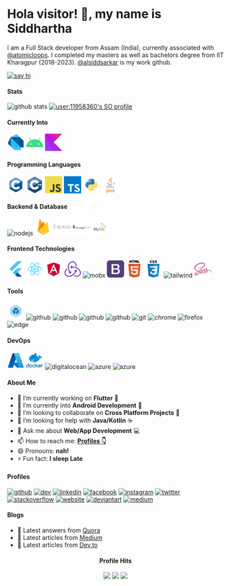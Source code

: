 # Hola visitor! 👋, my name is Siddhartha

I am a Full Stack developer from Assam (India), currently associated with [@atomicloops](https://www.atomicloops.com/). I completed my masters as well as bachelors degree from IIT Kharagpur (2018-2023). [@alsiddsarkar](https://github.com/alsiddsarkar) is my work github.

[<img src='https://img.shields.io/badge/Say%20Hi%20%F0%9F%91%8B-grey?style=for-the-badge&logo=twitter' alt='say hi'>](https://twitter.com/siddsarkar7)

#### Stats

<img src="https://github-readme-stats.vercel.app/api?username=siddsarkar&show_icons=true&theme=slateorange&hide_border=false" alt="github stats" width="300"/>
<a href="https://github.com/johannchopin/stackoverflow-readme-profile">
  <img src="https://stackoverflow-readme-profile.johannchopin.fr/profile/11958360?theme=dark&website=true&location=true" alt="user:11958360's SO profile">
</a>

#### Currently Into 

<p align="left">
  <img src="https://raw.githubusercontent.com/github/explore/80688e429a7d4ef2fca1e82350fe8e3517d3494d/topics/dart/dart.png" alt="webpack" width="40" height="40"/>
  <img src="https://raw.githubusercontent.com/github/explore/80688e429a7d4ef2fca1e82350fe8e3517d3494d/topics/android/android.png" alt="webpack" width="40" height="40"/>
  <img src="https://raw.githubusercontent.com/github/explore/80688e429a7d4ef2fca1e82350fe8e3517d3494d/topics/kotlin/kotlin.png" alt="Kotlin" width="40" height="40"/>
</p>

#### Programming Languages

<p align="left">
  <img src="https://raw.githubusercontent.com/github/explore/80688e429a7d4ef2fca1e82350fe8e3517d3494d/topics/c/c.png" alt="C" width="40" height="40"/>
  <img src="https://raw.githubusercontent.com/github/explore/180320cffc25f4ed1bbdfd33d4db3a66eeeeb358/topics/cpp/cpp.png" alt="c++" width="40" height="40"/>
  <img src="https://raw.githubusercontent.com/github/explore/80688e429a7d4ef2fca1e82350fe8e3517d3494d/topics/javascript/javascript.png" alt="javascript" width="40" height="40"/>
  <img src="https://raw.githubusercontent.com/github/explore/80688e429a7d4ef2fca1e82350fe8e3517d3494d/topics/typescript/typescript.png" alt="typescript" width="40" height="40"/>
  <img src="https://raw.githubusercontent.com/github/explore/80688e429a7d4ef2fca1e82350fe8e3517d3494d/topics/python/python.png" alt="python" width="40" height="40"/>
  <img src="https://raw.githubusercontent.com/github/explore/80688e429a7d4ef2fca1e82350fe8e3517d3494d/topics/java/java.png" alt="java" width="40" height="40"/>
</p>

#### Backend & Database 

<p align="left">
  <img src="https://www3.assets.heroku.com/assets/home/icons/langs/node_2x-35010fb73ca6d2849ba119b71c230a81a168f9e03efd22b348676153b1948595.png" alt="nodejs" height="40"/>
  <img src="https://raw.githubusercontent.com/github/explore/80688e429a7d4ef2fca1e82350fe8e3517d3494d/topics/firebase/firebase.png" alt="nodejs" width="40" height="40"/>
  <img src="https://raw.githubusercontent.com/github/explore/80688e429a7d4ef2fca1e82350fe8e3517d3494d/topics/express/express.png" alt="express" width="40" height="40"/>
  <img src="https://raw.githubusercontent.com/github/explore/80688e429a7d4ef2fca1e82350fe8e3517d3494d/topics/mongodb/mongodb.png" alt="mongodb" width="40" height="40"/>
  <img src="https://raw.githubusercontent.com/github/explore/80688e429a7d4ef2fca1e82350fe8e3517d3494d/topics/mysql/mysql.png" alt="mysql" width="40" height="40"/>
</p>

#### Frontend Technologies 

<p align="left">
    <img src="https://raw.githubusercontent.com/github/explore/80688e429a7d4ef2fca1e82350fe8e3517d3494d/topics/flutter/flutter.png" alt="flutter" width="40" height="40"/>
  <img src="https://raw.githubusercontent.com/github/explore/80688e429a7d4ef2fca1e82350fe8e3517d3494d/topics/react/react.png" alt="react" width="40" height="40"/>
  <img src="https://raw.githubusercontent.com/github/explore/80688e429a7d4ef2fca1e82350fe8e3517d3494d/topics/angular/angular.png" alt="angular" width="40" height="40"/>
  <img src="https://raw.githubusercontent.com/github/explore/80688e429a7d4ef2fca1e82350fe8e3517d3494d/topics/redux/redux.png" alt="redux" width="40" height="40"/>
  <img src="https://camo.githubusercontent.com/0dc3b9afa37acc792f49624b1f8dd364b55c9107167fd291ffde1d81917aceba/68747470733a2f2f6d6f62782e6a732e6f72672f6173736574732f6d6f62782e706e67" alt="mobx" width="40" height="40"/>
  <img src="https://raw.githubusercontent.com/github/explore/80688e429a7d4ef2fca1e82350fe8e3517d3494d/topics/bootstrap/bootstrap.png" alt="bootstrap" width="40" height="40"/>
  <img src="https://raw.githubusercontent.com/github/explore/80688e429a7d4ef2fca1e82350fe8e3517d3494d/topics/html/html.png" alt="html5" width="40" height="40"/>
  <img src="https://raw.githubusercontent.com/github/explore/80688e429a7d4ef2fca1e82350fe8e3517d3494d/topics/css/css.png" alt="css" width="40" height="40"/>
  <img src="https://d2eip9sf3oo6c2.cloudfront.net/tags/images/000/001/215/thumb/tailwind-tag_2x.png" alt="tailwind" width="40" height="40"/>
  <img src="https://raw.githubusercontent.com/github/explore/80688e429a7d4ef2fca1e82350fe8e3517d3494d/topics/sass/sass.png" alt="sass" width="40" height="40"/>
</p>
  
#### Tools 

<p align="left">
  <img src="https://raw.githubusercontent.com/github/explore/80688e429a7d4ef2fca1e82350fe8e3517d3494d/topics/webpack/webpack.png" alt="webpack" width="40" height="40"/>
  <img src="https://static.figma.com/app/icon/1/icon-128.png" alt="github" width="40" height="40"/>
  <img src="https://www.jetbrains.com/apple-touch-icon.png" alt="github" width="40" height="40"/>
  <img src="https://developer.android.com/studio/_pwa/android/icons/icon-72x72.png" alt="github" width="40" height="40"/>
  <img src="https://github.com/fluidicon.png" alt="github" width="40" height="40"/>
  <img src="https://code.visualstudio.com/apple-touch-icon.png" alt="git" width="40" height="40"/>
  <img src="https://raw.githubusercontent.com/alrra/browser-logos/main/src/chrome/chrome_48x48.png" alt="chrome" width="40" height="40"/>
  <img src="https://raw.githubusercontent.com/alrra/browser-logos/main/src/firefox/firefox_48x48.png" alt="firefox" width="40" height="40"/>
  <img src="https://raw.githubusercontent.com/alrra/browser-logos/main/src/edge/edge_48x48.png" alt="edge" width="40" height="40"/>
  
</p>

#### DevOps 

<p align="left">
  <img src="https://raw.githubusercontent.com/github/explore/80688e429a7d4ef2fca1e82350fe8e3517d3494d/topics/azure/azure.png" alt="azure" width="40" height="40"/>
  <img src="https://raw.githubusercontent.com/github/explore/80688e429a7d4ef2fca1e82350fe8e3517d3494d/topics/docker/docker.png" alt="docker" width="40" height="40"/>
  <img src="https://www.digitalocean.com/_next/static/media/do-logo.d3eb8550.svg" alt="digitalocean" width="40" height="40"/>
  <img src="https://www.herokucdn.com/favicon.ico" alt="azure" width="40" height="40"/>
  <img src="https://fly.io/phx/ui/images/favicon/favicon-595d1312b35dfe32838befdf8505515e.ico" alt="azure" width="40" height="40"/>
</p>
  
#### About Me

- 🔭 I’m currently working on **Flutter** 🌝
- 🌱 I’m currently into **Android Development** 🌼
- 👯 I’m looking to collaborate on **Cross Platform Projects** 🐬
- 🤔 I’m looking for help with **Java/Kotlin** ☕
- 💬 Ask me about **Web/App Development** 💻
- 📫 How to reach me: [**Profiles 👇**](#profiles)
- 😄 Pronouns: **nah!**
- ⚡ Fun fact: **I sleep Late**

#### Profiles

[<img src='https://cdn.simpleicons.org/github/gray' alt='github' height='40'>](https://github.com/siddsarkar)  [<img src='https://cdn.simpleicons.org/devdotto/gray' alt='dev' height='40'>](https://dev.to/siddsarkar)  [<img src='https://cdn.simpleicons.org/linkedin/gray' alt='linkedin' height='40'>](https://www.linkedin.com/in/siddhartha-sarkar-9363a9193/)  [<img src='https://cdn.simpleicons.org/facebook/gray' alt='facebook' height='40'>](https://www.facebook.com/sidking791)  [<img src='https://cdn.simpleicons.org/instagram/gray' alt='instagram' height='40'>](https://www.instagram.com/sidd_sarkar/)  [<img src='https://cdn.simpleicons.org/twitter/gray' alt='twitter' height='40'>](https://twitter.com/siddsarkar7)  [<img src='https://cdn.simpleicons.org/stackoverflow/gray' alt='stackoverflow' height='40'>](https://stackoverflow.com/users/11958360)  [<img src='https://cdn.simpleicons.org/icloud/gray' alt='website' height='40'>](https://siddsarkar.github.io/)  [<img src='https://cdn.simpleicons.org/deviantart/gray' alt='deviantart' height='40'>](https://www.deviantart.com/sidking791)  [<img src='https://cdn.simpleicons.org/medium/gray' alt='medium' height='40'>](https://medium.com/@siddsarkar)

#### Blogs

- 📝 Latest answers from [Quora](https://www.quora.com/profile/Siddharth-502)
- 📝 Latest articles from [Medium](https://medium.com/@siddsarkar)
- 📝 Latest articles from [Dev.to](https://dev.to/siddsarkar)

<h4 align="middle">Profile Hits</h4>
<p align="middle">
  <img src="https://visitor-badge.laobi.icu/badge?page_id=siddsarkar.siddsarkar" />
  <img src="https://img.shields.io/endpoint?url=https%3A%2F%2Fhits.dwyl.com%2Fsiddsarkar%2Fsiddsarkar.json%3Fcolor%3Dpink" />
  <img src="https://img.shields.io/badge/dynamic/json?color=brightgreen&label=followers&query=followers&url=https%3A%2F%2Fapi.github.com%2Fusers%2Fsiddsarkar" />
</p>
